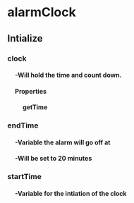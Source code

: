 # alarmClock

## Intialize

### clock
#### &emsp; -Will hold the time and count down.
#### &emsp; Properties
#### &emsp; &emsp; getTime

### endTime
#### &emsp; -Variable the alarm will go off at
#### &emsp; -Will be set to 20 minutes

### startTime
#### &emsp; -Variable for the intiation of the clock
